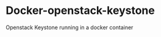Docker-openstack-keystone
=========================

Openstack Keystone running in a docker container
